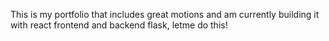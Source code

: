 This is my portfolio that includes great motions and am currently building it with react frontend and backend flask, letme do this!
